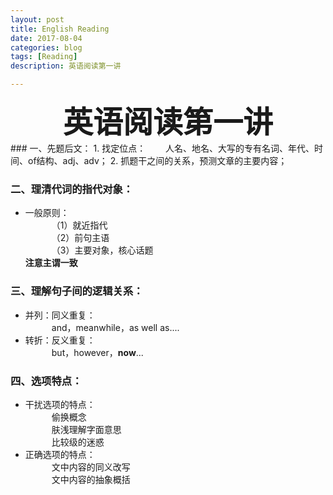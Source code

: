 ```yaml
---
layout: post
title: English Reading
date: 2017-08-04
categories: blog
tags: [Reading]
description: 英语阅读第一讲

---
```


<center>
<font size="7" ><b>英语阅读第一讲</b></font>
</center>
### 一、先题后文：      
1. 找定位点：      
&emsp;&emsp;人名、地名、大写的专有名词、年代、时间、of结构、adj、adv；       
2. 抓题干之间的关系，预测文章的主要内容；        

### 二、理清代词的指代对象：        
- 一般原则：                
&emsp;&emsp;&emsp;（1）就近指代    
&emsp;&emsp;&emsp;（2）前句主语    
&emsp;&emsp;&emsp;（3）主要对象，核心话题      
**注意主谓一致**      

### 三、理解句子间的逻辑关系：   
- 并列：同义重复：      
&emsp;&emsp;&emsp;and，meanwhile，as well as....      
- 转折：反义重复：    
&emsp;&emsp;&emsp;but，however，**now**...     

### 四、选项特点：   
- 干扰选项的特点：       
&emsp;&emsp;&emsp;偷换概念        
&emsp;&emsp;&emsp;肤浅理解字面意思        
&emsp;&emsp;&emsp;比较级的迷惑                     
- 正确选项的特点：      
&emsp;&emsp;&emsp;文中内容的同义改写     
&emsp;&emsp;&emsp;文中内容的抽象概括      
